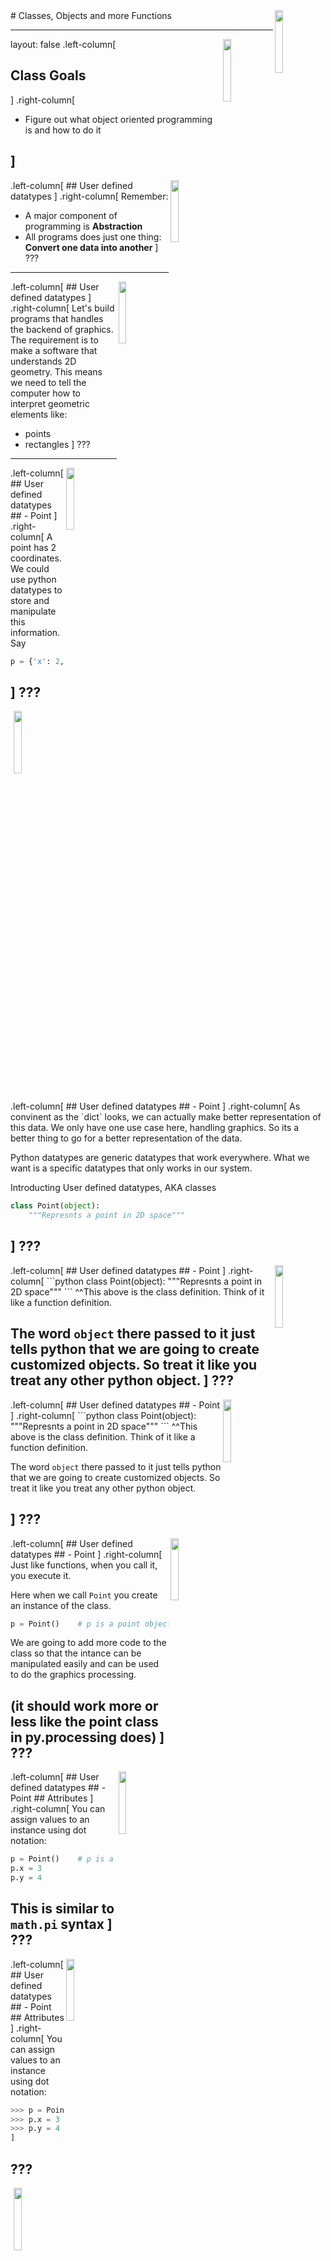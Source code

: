 <img src="../img/logo.jpg" width="16%" align="right">
# Classes, Objects and more Functions

<!-- <img src="../img/hash_table.png" width="50%" align="right"> -->
---
layout: false
<img src="../img/logo.jpg" width="16%" align="right">
.left-column[
  ## Class Goals

]
.right-column[
  * Figure out what object oriented programming is and how to do it

  ]
---
<img src="../img/logo.jpg" width="16%" align="right">
.left-column[
  ## User defined datatypes
]
.right-column[
  Remember:

  * A major component of programming is **Abstraction**
  * All programs does just one thing: **Convert one data into another**
]
???
---
<img src="../img/logo.jpg" width="16%" align="right">
.left-column[
  ## User defined datatypes
]
.right-column[
  Let's build programs that handles the backend of graphics. The requirement is to make a software that understands 2D geometry. This means we need to tell the computer how to interpret geometric elements like:

  * points
  * rectangles
]
???
---
<img src="../img/logo.jpg" width="16%" align="right">
.left-column[
  ## User defined datatypes
  ## - Point
]
.right-column[
  A point has 2 coordinates. We could use python datatypes to store and manipulate this information.
  Say

  ```python
  p = {'x': 2, 'y': 4}    # A point in 2d space
  ```
]
???
---
<img src="../img/logo.jpg" width="16%" align="right">
.left-column[
  ## User defined datatypes
  ## - Point
]
.right-column[
  As convinent as the `dict` looks, we can actually make better representation of this data.
  We only have one use case here, handling graphics. So its a better thing to go for a better representation of the data.

  Python datatypes are generic datatypes that work everywhere. What we want is a specific datatypes that only works in our system.

  Introducting User defined datatypes, AKA classes

  ```python
  class Point(object):
      """Represnts a point in 2D space"""
  ```
]
???
---

<img src="../img/logo.jpg" width="16%" align="right">
.left-column[
  ## User defined datatypes
  ## - Point
]
.right-column[
  ```python
  class Point(object):
      """Represnts a point in 2D space"""
  ```
  ^^This above is the class definition. Think of it like a function definition.

  The word `object` there passed to it just tells python that we are going to create customized objects. So treat it like you treat any other python object.
]
???
---
<img src="../img/logo.jpg" width="16%" align="right">
.left-column[
  ## User defined datatypes
  ## - Point
]
.right-column[
  ```python
  class Point(object):
      """Represnts a point in 2D space"""
  ```
  ^^This above is the class definition. Think of it like a function definition.

  The word `object` there passed to it just tells python that we are going to create customized objects. So treat it like you treat any other python object.
<!--
  Remember:
  In python all data are objects.

  ```python
  >>> print(Point)
  <class '__main__.Point'>    # the class object
  ``` -->
]
???
---
<img src="../img/logo.jpg" width="16%" align="right">
.left-column[
  ## User defined datatypes
  ## - Point
]
.right-column[
  Just like functions, when you call it, you execute it.

  Here when we call `Point` you create an instance of the class.

  ```python
  p = Point()    # p is a point object
  ```

  We are going to add more code to the class so that the intance can be manipulated easily and can be used to do the graphics processing.

  (it should work more or less like the point class in py.processing does)
]
???
---

<img src="../img/logo.jpg" width="16%" align="right">
.left-column[
  ## User defined datatypes
  ## - Point
  ## Attributes
]
.right-column[
  You can assign values to an instance using dot notation:

  ```python
  p = Point()    # p is a point object
  p.x = 3
  p.y = 4
  ```

  This is similar to `math.pi` syntax
]
???
---

<img src="../img/logo.jpg" width="16%" align="right">
.left-column[
  ## User defined datatypes
  ## - Point
  ## Attributes
]
.right-column[
  You can assign values to an instance using dot notation:

  ```python
  >>> p = Point()    # p is a point object
  >>> p.x = 3
  >>> p.y = 4
]
```
???
---
<img src="../img/logo.jpg" width="16%" align="right">
.left-column[
  ## User defined datatypes
  ## - Point
  ## Attributes
]
.right-column[
  You can read the attributes using the dot notation as well

  ```python
  >>> p = Point()    # p is a point object
  >>> p.x = 3
  >>> p.y = 4
  >>> print(p.x)    # Reading the attribute
  3.0
  ```

  This is similar to `math.pi` syntax.
]
???
---

<img src="../img/logo.jpg" width="16%" align="right">
.left-column[
  ## User defined datatypes
  ## - Point
  ## Attributes
  ## - Rectangle
]
.right-column[
  A rectangle could be drawn in many ways. What we are interested in is finding out all the pieces of information needed for it to be drawn.

  Some possibilities are:

  * You could specify one corner of the rectangle (or the center), the width, and the
height.
  * You could specify two opposing corners.

  Without evaluating which is a better way to go, lets implement the first one.
]
???
---

<img src="../img/logo.jpg" width="16%" align="right">
.left-column[
  ## User defined datatypes
  ## - Point
  ## Attributes
  ## - Rectangle
]
.right-column[
  ```py
  class Rectangle(object):
    """Represents a rectangle.
       attributes: width, height, corner.
    """
```
We need to add relevant code to the above template. Before that...
]
???
---
<img src="../img/logo.jpg" width="16%" align="right">
.left-column[
  ## User defined datatypes
  ## - Point
  ## Attributes
  ## - Rectangle
]
.right-column[
  Lets create an instance of this class and assign some attributes.

  ```py
  box = Rectangle()
  box.width = 20
  box.height = 40
  ```

]
???
---
We need to add relevant code to the above template. Before that...
]
???
---
<img src="../img/logo.jpg" width="16%" align="right">
.left-column[
  ## User defined datatypes
  ## - Point
  ## Attributes
  ## - Rectangle
]
.right-column[
  To actually be able to drawn, we need atleast a 3rd piece of information. Let's use the `top-left` corner for the absolute position in space.

  ```py
  box = Rectangle()
  box.width = 20
  box.height = 40

  box.corner = Point()
  box.corner.x = 0
  box.corner.y = 50
  ```
]
???
---

<img src="../img/logo.jpg" width="16%" align="right">
.left-column[
  ## User defined datatypes
  ## - Point
  ## Attributes
  ## - Rectangle
]
.right-column[
After defining these classes, we can handle these data easier. Lets use some functions to process them.

Lets create a function that finds the center of the rectangle, given all the above info we fed it.

```py
def find_center(rect):
    p = Point()
    p.x = rect.corner.x + rect.width/2.0
    p.y = rect.corner.y + rect.height/2.0
    return p
```
example usage:
```py
>>> center = find_center(box)
>>> print_point(center)
(50.0, 100.0)
```
]
???
---
<img src="../img/logo.jpg" width="16%" align="right">
.left-column[
  ## User defined datatypes
  ## - Point
  ## Attributes
  ## - Rectangle
]
.right-column[
Objects are mutable

You can change the state of an object by making an assignment to one of its attributes. For
example, to change the size of a rectangle without changing its position, you can modify
the values of width and height

```py
  box.width = box.width + 50
  box.height = box.width + 100
```

You can also write functions that modify objects.

```py
def grow_rectangle(rect, dwidth, dheight):
  rect.width += dwidth
  rect.height += dheight
```
]
???
---

<img src="../img/logo.jpg" width="16%" align="right">
.left-column[
  ## User defined datatypes
  ## - Point
  ## Attributes
  ## - Rectangle
  ## Debugging
]
.right-column[
When you start working with objects, you are likely to encounter some new exceptions. If
you try to access an attribute that doesn’t exist, you get an `AttributeError`:

```
  >>> p = Point()
  >>> print p.z
  AttributeError: Point instance has no attribute 'z'
```
]
???
---
<img src="../img/logo.jpg" width="16%" align="right">
.left-column[
  ## User defined datatypes
  ## - Point
  ## Attributes
  ## - Rectangle
  ## Debugging
]
.right-column[
If you are not sure whether an object has a particular attribute, you can use the built-in
function `hasattr`:
```
  >>> hasattr(p, 'x')
  True
  >>> hasattr(p, 'z')
  False
```
]
???
---
